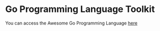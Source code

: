 # Go Programming Language Toolkit

You can access the Awesome Go Programming Language [here](https://github.com/cybersecurity-dev/awesome-go-programming-language)

